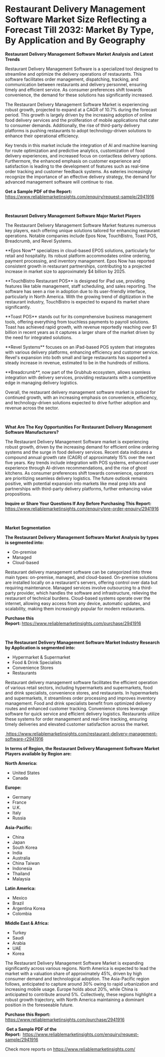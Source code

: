 <p><h1>Restaurant Delivery Management Software Market Size Reflecting a Forecast Till 2032: Market By Type, By Application and By Geography</h1></p><p><strong>Restaurant Delivery Management Software Market Analysis and Latest Trends</strong></p>
<p><p>Restaurant Delivery Management Software is a specialized tool designed to streamline and optimize the delivery operations of restaurants. This software facilitates order management, dispatching, tracking, and communication between restaurants and delivery personnel, ensuring timely and efficient service. As consumer preferences shift towards convenience, the demand for these solutions has significantly increased.</p><p>The Restaurant Delivery Management Software Market is experiencing robust growth, projected to expand at a CAGR of 10.7% during the forecast period. This growth is largely driven by the increasing adoption of online food delivery services and the proliferation of mobile applications that cater to consumer demands. Additionally, the rise of third-party delivery platforms is pushing restaurants to adopt technology-driven solutions to enhance their operational efficiency. </p><p>Key trends in this market include the integration of AI and machine learning for route optimization and predictive analytics, customization of food delivery experiences, and increased focus on contactless delivery options. Furthermore, the enhanced emphasis on customer experience and satisfaction is leading to the development of features such as real-time order tracking and customer feedback systems. As eateries increasingly recognize the importance of an effective delivery strategy, the demand for advanced management software will continue to rise.</p></p>
<p><strong>Get a Sample PDF of the Report:&nbsp;</strong> <a href="https://www.reliablemarketinsights.com/enquiry/request-sample/2941916?utm_campaign=2244&utm_medium=2&utm_source=Github&utm_content=ia&utm_term=15032025&utm_id=restaurant-delivery-management-software">https://www.reliablemarketinsights.com/enquiry/request-sample/2941916</a></p>
<p>&nbsp;</p>
<p><strong>Restaurant Delivery Management Software Major Market Players</strong></p>
<p><p>The Restaurant Delivery Management Software Market features numerous key players, each offering unique solutions tailored for enhancing restaurant operations. Notable companies include Epos Now, TouchBistro, Toast POS, Breadcrumb, and Revel Systems.</p><p>**Epos Now** specializes in cloud-based EPOS solutions, particularly for retail and hospitality. Its robust platform accommodates online ordering, payment processing, and inventory management. Epos Now has reported consistent growth in restaurant partnerships, contributing to a projected increase in market size to approximately $4 billion by 2025.</p><p>**TouchBistro Restaurant POS** is designed for iPad use, providing features like table management, staff scheduling, and sales reporting. The software has seen a rise in adoption due to its user-friendly interface, particularly in North America. With the growing trend of digitization in the restaurant industry, TouchBistro is expected to expand its market share significantly.</p><p>**Toast POS** stands out for its comprehensive business management tools, offering everything from touchless payments to payroll solutions. Toast has achieved rapid growth, with revenue reportedly reaching over $1 billion in recent years as it captures a larger share of the market driven by the need for integrated solutions.</p><p>**Revel Systems** focuses on an iPad-based POS system that integrates with various delivery platforms, enhancing efficiency and customer service. Revel's expansion into both small and large restaurants has supported a steady increase in revenue, estimated to be in the hundreds of millions.</p><p>**Breadcrumb**, now part of the Grubhub ecosystem, allows seamless integration with delivery services, providing restaurants with a competitive edge in managing delivery logistics.</p><p>Overall, the restaurant delivery management software market is poised for continued growth, with an increasing emphasis on convenience, efficiency, and technology-driven solutions expected to drive further adoption and revenue across the sector.</p></p>
<p>&nbsp;</p>
<p><strong>What Are The Key Opportunities For Restaurant Delivery Management Software Manufacturers?</strong></p>
<p><p>The Restaurant Delivery Management Software market is experiencing robust growth, driven by the increasing demand for efficient online ordering systems and the surge in food delivery services. Recent data indicates a compound annual growth rate (CAGR) of approximately 15% over the next five years. Key trends include integration with POS systems, enhanced user experience through AI-driven recommendations, and the rise of ghost kitchens. As consumer preferences shift towards convenience, operators are prioritizing seamless delivery logistics. The future outlook remains positive, with potential expansion into markets like meal prep kits and partnerships with third-party delivery platforms, further enhancing value propositions.</p></p>
<p><strong>Inquire or Share Your Questions If Any Before Purchasing This Report:</strong> <a href="https://www.reliablemarketinsights.com/enquiry/pre-order-enquiry/2941916?utm_campaign=2244&utm_medium=2&utm_source=Github&utm_content=ia&utm_term=15032025&utm_id=restaurant-delivery-management-software">https://www.reliablemarketinsights.com/enquiry/pre-order-enquiry/2941916</a></p>
<p>&nbsp;</p>
<p><strong>Market Segmentation</strong></p>
<p><strong>The Restaurant Delivery Management Software Market Analysis by types is segmented into:</strong></p>
<p><ul><li>On-premise</li><li>Managed</li><li>Cloud-based</li></ul></p>
<p><p>Restaurant delivery management software can be categorized into three main types: on-premise, managed, and cloud-based. On-premise solutions are installed locally on a restaurant's servers, offering control over data but requiring maintenance. Managed services involve outsourcing to a third-party provider, which handles the software and infrastructure, relieving the restaurant of technical burdens. Cloud-based systems operate over the internet, allowing easy access from any device, automatic updates, and scalability, making them increasingly popular for modern restaurants.</p></p>
<p><strong>Purchase this Report:&nbsp;</strong><a href="https://www.reliablemarketinsights.com/purchase/2941916?utm_campaign=2244&utm_medium=2&utm_source=Github&utm_content=ia&utm_term=15032025&utm_id=restaurant-delivery-management-software">https://www.reliablemarketinsights.com/purchase/2941916</a></p>
<p>&nbsp;</p>
<p><strong>The Restaurant Delivery Management Software Market Industry Research by Application is segmented into:</strong></p>
<p><ul><li>Hypermarket & Supermarket</li><li>Food & Drink Specialists</li><li>Convenience Stores</li><li>Restaurants</li></ul></p>
<p><p>Restaurant delivery management software facilitates the efficient operation of various retail sectors, including hypermarkets and supermarkets, food and drink specialists, convenience stores, and restaurants. In hypermarkets and supermarkets, it streamlines order processing and improves inventory management. Food and drink specialists benefit from optimized delivery routes and enhanced customer tracking. Convenience stores leverage software for quick service and efficient delivery logistics. Restaurants utilize these systems for order management and real-time tracking, ensuring timely deliveries and elevated customer satisfaction across the market.</p></p>
<p><a href="https://www.reliablemarketinsights.com/restaurant-delivery-management-software-r2941916?utm_campaign=2244&utm_medium=2&utm_source=Github&utm_content=ia&utm_term=15032025&utm_id=restaurant-delivery-management-software">&nbsp;https://www.reliablemarketinsights.com/restaurant-delivery-management-software-r2941916</a></p>
<p><strong>In terms of Region, the Restaurant Delivery Management Software Market Players available by Region are:</strong></p>
<p>
    <p> <strong> North America: </strong>
        <ul>
            <li>United States</li>
            <li>Canada</li>
        </ul>
        </p> 
    <p> <strong> Europe: </strong>
        <ul>
            <li>Germany</li>
            <li>France</li>
            <li>U.K.</li>
            <li>Italy</li>
            <li>Russia</li>
        </ul>
        </p> 
    <p> <strong> Asia-Pacific: </strong>
        <ul>
            <li>China</li>
            <li>Japan</li>
            <li>South Korea</li>
            <li>India</li>
            <li>Australia</li>
            <li>China Taiwan</li>
            <li>Indonesia</li>
            <li>Thailand</li>
            <li>Malaysia</li>
        </ul>
        </p> 
    <p> <strong> Latin America: </strong>
        <ul>
            <li>Mexico</li>
            <li>Brazil</li>
            <li>Argentina Korea</li>
            <li>Colombia</li>
        </ul>
        </p> 
    <p> <strong> Middle East & Africa: </strong>
        <ul>
            <li>Turkey</li>
            <li>Saudi</li>
            <li>Arabia</li>
            <li>UAE</li>
            <li>Korea</li>
        </ul>
    </p>
    </p>
<p><p>The Restaurant Delivery Management Software Market is expanding significantly across various regions. North America is expected to lead the market with a valuation share of approximately 45%, driven by high consumer demand and technological adoption. The Asia-Pacific region follows, anticipated to capture around 30% owing to rapid urbanization and increasing mobile usage. Europe holds about 20%, while China is anticipated to contribute around 5%. Collectively, these regions highlight a robust growth trajectory, with North America maintaining a dominant position in the foreseeable future.</p></p>
<p><strong>Purchase this Report: </strong><a href="https://www.reliablemarketinsights.com/purchase/2941916?utm_campaign=2244&utm_medium=2&utm_source=Github&utm_content=ia&utm_term=15032025&utm_id=restaurant-delivery-management-software">https://www.reliablemarketinsights.com/purchase/2941916</a></p>
<p>&nbsp;<strong>Get a Sample PDF of the Report:&nbsp;&nbsp;</strong><a href="https://www.reliablemarketinsights.com/enquiry/request-sample/2941916?utm_campaign=2244&utm_medium=2&utm_source=Github&utm_content=ia&utm_term=15032025&utm_id=restaurant-delivery-management-software">https://www.reliablemarketinsights.com/enquiry/request-sample/2941916</a></p>
<p><strong></strong></p>
<p>Check more reports on <a href="https://www.reliablemarketinsights.com/?utm_campaign=2244&utm_medium=2&utm_source=Github&utm_content=ia&utm_term=15032025&utm_id=restaurant-delivery-management-software">https://www.reliablemarketinsights.com/</a></p>
